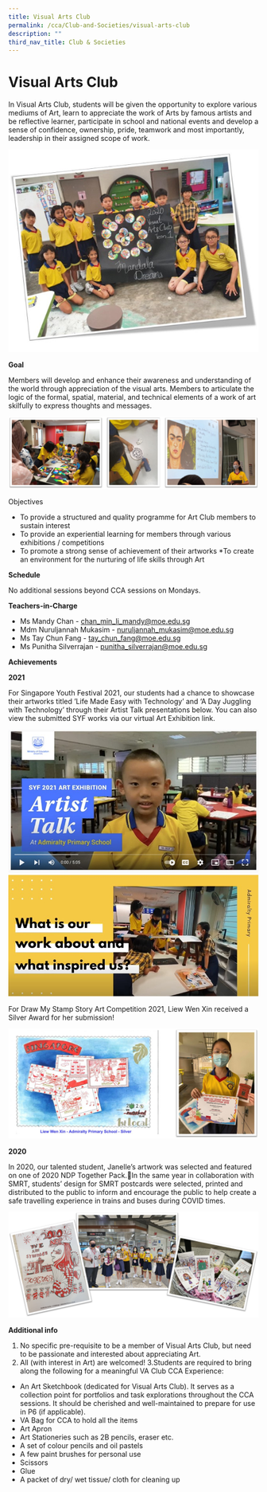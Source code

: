 ```yaml
---
title: Visual Arts Club
permalink: /cca/Club-and-Societies/visual-arts-club
description: ""
third_nav_title: Club & Societies
---
```

# Visual Arts Club

In Visual Arts Club, students will be given the opportunity to explore various mediums of Art, learn to appreciate the work of Arts by famous artists and be reflective learner, participate in school and national events and develop a sense of confidence, ownership, pride, teamwork and most importantly, leadership in their assigned scope of work.

![](/images/VA.jpg)

**Goal**

Members will develop and enhance their awareness and understanding of the world through appreciation of the visual arts. Members to articulate the logic of the formal, spatial, material, and technical elements of a work of art skilfully to express thoughts and messages.

![](/images/VA1.jpg)

Objectives 

* To provide a structured and quality programme for Art Club members to sustain interest
* To provide an experiential learning for members through various exhibitions / competitions
* To promote a strong sense of achievement of their artworks 
*To create an environment for the nurturing of life skills through Art

**Schedule**

No additional sessions beyond CCA sessions on Mondays.

**Teachers-in-Charge**

* Ms Mandy Chan                              -  chan_min_li_mandy@moe.edu.sg
* Mdm Nuruljannah Mukasim   -  nuruljannah_mukasim@moe.edu.sg
* Ms Tay Chun Fang			  - tay_chun_fang@moe.edu.sg
* Ms Punitha Silverrajan	          - punitha_silverrajan@moe.edu.sg

**Achievements**

**2021**

For Singapore Youth Festival 2021, our students had a chance to showcase their artworks titled ’Life Made Easy with Technology’ and ‘A Day Juggling with Technology’ through their Artist Talk presentations below. You can also view the submitted SYF works via our virtual Art Exhibition link.

![](/images/VA2.jpg)
![](/images/VA3.jpg)

For Draw My Stamp Story Art Competition 2021, Liew Wen Xin received a Silver Award for her submission!

![](/images/VA4.jpg)

**2020**

In 2020, our talented student, Janelle’s artwork was selected and featured on one of 2020 NDP Together Pack.In the same year in collaboration with SMRT, students’ design for SMRT postcards were selected, printed and distributed to the public to inform and encourage the public to help create a safe travelling experience in trains and buses during COVID times.

![](/images/VA5.png)

**Additional info**


1. No specific pre-requisite to be a member of Visual Arts Club, but need to be passionate and interested about appreciating Art.
2. All (with interest in Art) are welcomed!
3.Students are required to bring along the following for a meaningful VA Club CCA Experience:
* An Art Sketchbook (dedicated for Visual Arts Club). It serves as a collection point for portfolios and task explorations throughout the CCA sessions. It should be cherished and well-maintained to prepare for use in P6 (if applicable).
* VA Bag for CCA to hold all the items
* Art Apron
* Art Stationeries such as 2B pencils, eraser etc.
* A set of colour pencils and oil pastels
* A few paint brushes for personal use
* Scissors
* Glue
* A packet of dry/ wet tissue/ cloth for cleaning up


